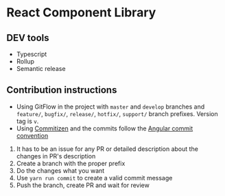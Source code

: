 # React Component Library

## DEV tools
- Typescript
- Rollup
- Semantic release

## Contribution instructions
- Using GitFlow in the project with `master` and `develop` branches and `feature/`, `bugfix/`, `release/`, `hotfix/`, `support/` branch prefixes. Version tag is `v`.
- Using [Commitizen](https://github.com/commitizen/cz-cli) and the commits follow the [Angular commit convention](https://github.com/angular/angular.js/blob/master/DEVELOPERS.md#-git-commit-guidelines)

1. It has to be an issue for any PR or detailed description about the changes in PR's description
2. Create a branch with the proper prefix
3. Do the changes what you want
4. Use `yarn run commit` to create a valid commit message
5. Push the branch, create PR and wait for review
